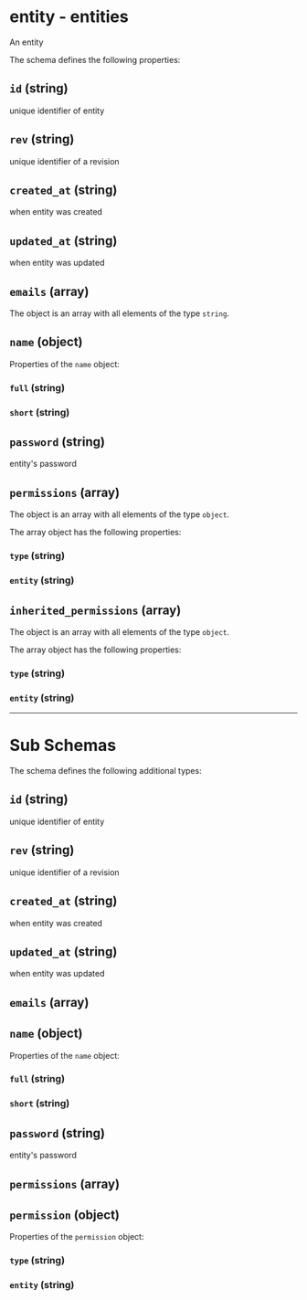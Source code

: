 # entity - entities

An entity

The schema defines the following properties:

## `id` (string)

unique identifier of entity

## `rev` (string)

unique identifier of a revision

## `created_at` (string)

when entity was created

## `updated_at` (string)

when entity was updated

## `emails` (array)

The object is an array with all elements of the type `string`.

## `name` (object)

Properties of the `name` object:

### `full` (string)

### `short` (string)

## `password` (string)

entity's password

## `permissions` (array)

The object is an array with all elements of the type `object`.

The array object has the following properties:

### `type` (string)

### `entity` (string)

## `inherited_permissions` (array)

The object is an array with all elements of the type `object`.

The array object has the following properties:

### `type` (string)

### `entity` (string)

---

# Sub Schemas

The schema defines the following additional types:

## `id` (string)

unique identifier of entity

## `rev` (string)

unique identifier of a revision

## `created_at` (string)

when entity was created

## `updated_at` (string)

when entity was updated

## `emails` (array)

## `name` (object)

Properties of the `name` object:

### `full` (string)

### `short` (string)

## `password` (string)

entity's password

## `permissions` (array)

## `permission` (object)

Properties of the `permission` object:

### `type` (string)

### `entity` (string)